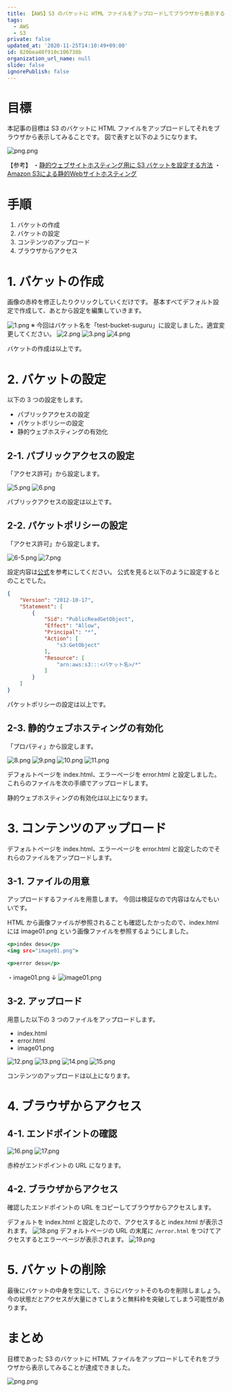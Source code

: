 ```yaml
---
title: 【AWS】S3 のバケットに HTML ファイルをアップロードしてブラウザから表示する
tags:
  - AWS
  - S3
private: false
updated_at: '2020-11-25T14:10:49+09:00'
id: 820bea40f910c106738b
organization_url_name: null
slide: false
ignorePublish: false
---
```


# 目標

本記事の目標は S3 のバケットに HTML ファイルをアップロードしてそれをブラウザから表示してみることです。
図で表すと以下のようになります。

![png.png](https://qiita-image-store.s3.ap-northeast-1.amazonaws.com/0/259125/1c264d92-8775-d4fd-0a28-64504b4f4465.png)


【参考】
・[静的ウェブサイトホスティング用に S3 バケットを設定する方法](https://docs.aws.amazon.com/ja_jp/AmazonS3/latest/user-guide/static-website-hosting.html)
・[Amazon S3による静的Webサイトホスティング](https://www.slideshare.net/horiyasu/amazon-s3web-27138902)

# 手順

1. バケットの作成
2. バケットの設定
3. コンテンツのアップロード
4. ブラウザからアクセス

# 1. バケットの作成

画像の赤枠を修正したりクリックしていくだけです。
基本すべてデフォルト設定で作成して、あとから設定を編集していきます。

![1.png](https://qiita-image-store.s3.ap-northeast-1.amazonaws.com/0/259125/6ca940da-1132-db4b-c12a-f30ff6216abd.png)
※ 今回はバケット名を「test-bucket-suguru」に設定しました。適宜変更してください。
![2.png](https://qiita-image-store.s3.ap-northeast-1.amazonaws.com/0/259125/a063d01b-9729-4f57-4254-25df369ece67.png)
![3.png](https://qiita-image-store.s3.ap-northeast-1.amazonaws.com/0/259125/0873dae0-1880-557a-a0ab-7d0a88bed0a1.png)
![4.png](https://qiita-image-store.s3.ap-northeast-1.amazonaws.com/0/259125/1a77774d-c35b-783e-4933-3172c239bb31.png)

バケットの作成は以上です。

# 2. バケットの設定

以下の 3 つの設定をします。

- パブリックアクセスの設定
- パケットポリシーの設定
- 静的ウェブホスティングの有効化

## 2-1. パブリックアクセスの設定

「アクセス許可」から設定します。

![5.png](https://qiita-image-store.s3.ap-northeast-1.amazonaws.com/0/259125/fd91eda4-29bf-0cd5-e582-e97c9c88817f.png)
![6.png](https://qiita-image-store.s3.ap-northeast-1.amazonaws.com/0/259125/3a424508-d68b-235b-92bc-90a89b5cf6aa.png)

パブリックアクセスの設定は以上です。

## 2-2. パケットポリシーの設定

「アクセス許可」から設定します。

![6-5.png](https://qiita-image-store.s3.ap-northeast-1.amazonaws.com/0/259125/44be8fe7-8516-5d99-184d-71112704019d.png)
![7.png](https://qiita-image-store.s3.ap-northeast-1.amazonaws.com/0/259125/c916dc47-3d64-68c3-6117-318f99298028.png)

設定内容は[公式](https://docs.aws.amazon.com/ja_jp/AmazonS3/latest/user-guide/static-website-hosting.html)を参考にしてください。
公式を見ると以下のように設定するとのことでした。

```json
{
    "Version": "2012-10-17",
    "Statement": [
        {
            "Sid": "PublicReadGetObject",
            "Effect": "Allow",
            "Principal": "*",
            "Action": [
                "s3:GetObject"
            ],
            "Resource": [
                "arn:aws:s3:::<バケット名>/*"
            ]
        }
    ]
}
```

パケットポリシーの設定は以上です。

## 2-3. 静的ウェブホスティングの有効化

「プロパティ」から設定します。

![8.png](https://qiita-image-store.s3.ap-northeast-1.amazonaws.com/0/259125/110e889f-e70d-2a7d-3d45-65bcc48be9f1.png)
![9.png](https://qiita-image-store.s3.ap-northeast-1.amazonaws.com/0/259125/7666b02c-2931-2d2d-ee55-8721ea887306.png)
![10.png](https://qiita-image-store.s3.ap-northeast-1.amazonaws.com/0/259125/0a809df1-72d2-8d1a-f19e-ccec24e4e942.png)
![11.png](https://qiita-image-store.s3.ap-northeast-1.amazonaws.com/0/259125/a5aeceac-e3c4-87e3-9b6f-099dc2388e3b.png)

デフォルトページを index.html、エラーページを error.html と設定しました。
これらのファイルを次の手順でアップロードします。

静的ウェブホスティングの有効化は以上になります。

# 3. コンテンツのアップロード

デフォルトページを index.html、エラーページを error.html と設定したのでそれらのファイルをアップロードします。

## 3-1. ファイルの用意

アップロードするファイルを用意します。
今回は検証なので内容はなんでもいいです。

HTML から画像ファイルが参照されることも確認したかったので、index.html には image01.png という画像ファイルを参照するようにしました。

```html:index.html
<p>index desu</p>
<img src="image01.png">
```

```html:error.html
<p>error desu</p>
```

・image01.png ↓
![image01.png](https://qiita-image-store.s3.ap-northeast-1.amazonaws.com/0/259125/56480a0f-d7cd-24b0-f0a5-eba67250d015.png)

## 3-2. アップロード

用意した以下の 3 つのファイルをアップロードします。

- index.html
- error.html
- image01.png 

![12.png](https://qiita-image-store.s3.ap-northeast-1.amazonaws.com/0/259125/3ecaf4c3-2139-4a9e-1eb1-7e3c19a30775.png)
![13.png](https://qiita-image-store.s3.ap-northeast-1.amazonaws.com/0/259125/e9d8418f-0902-8047-33bc-2a41fc0bdc71.png)
![14.png](https://qiita-image-store.s3.ap-northeast-1.amazonaws.com/0/259125/4054d6c9-4c77-2c55-e4ed-eb028b7551a9.png)
![15.png](https://qiita-image-store.s3.ap-northeast-1.amazonaws.com/0/259125/cec22904-c95c-5cbd-397c-093b4baf6df4.png)

コンテンツのアップロードは以上になります。

# 4. ブラウザからアクセス

## 4-1. エンドポイントの確認

![16.png](https://qiita-image-store.s3.ap-northeast-1.amazonaws.com/0/259125/476bea4f-66d3-d360-29bd-6fb684695df7.png)
![17.png](https://qiita-image-store.s3.ap-northeast-1.amazonaws.com/0/259125/fe3d02e1-87ac-1572-d06a-0b5d8ab333b9.png)

赤枠がエンドポイントの URL になります。

## 4-2. ブラウザからアクセス

確認したエンドポイントの URL をコピーしてブラウザからアクセスします。

デフォルトを index.html と設定したので、アクセスすると index.html が表示されます。
![18.png](https://qiita-image-store.s3.ap-northeast-1.amazonaws.com/0/259125/814f26c2-dade-a21a-a055-5a47827f1b59.png)
デフォルトページの URL の末尾に  `/error.html` をつけてアクセスするとエラーページが表示されます。 
![19.png](https://qiita-image-store.s3.ap-northeast-1.amazonaws.com/0/259125/39c2d1ac-acf5-ace1-fc6d-5d20eea0e436.png)

# 5. バケットの削除

最後にバケットの中身を空にして、さらにバケットそのものを削除しましょう。
今の状態だとアクセスが大量にきてしまうと無料枠を突破してしまう可能性があります。

# まとめ

目標であった S3 のバケットに HTML ファイルをアップロードしてそれをブラウザから表示してみることが達成できました。

![png.png](https://qiita-image-store.s3.ap-northeast-1.amazonaws.com/0/259125/0dfc5994-25fd-786a-61d1-3d78de20647b.png)
